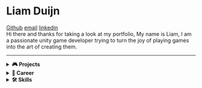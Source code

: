# Liam Duijn  
 [Github](https://github.com/LiamDCreator) [email](liamduijn@gmail.com) [linkedin](https://www.linkedin.com/in/liam-duijn-a03692296/)   
Hi there and thanks for taking a look at my portfolio, My name is Liam, I am a passionate unity game developer trying to turn the joy of playing games into the art of creating them.

---

<details>
  <summary><strong>🎮 Projects</strong></summary>

   <h2> A Cookie's Quest                  <a href="https://play.google.com/store/apps/details?id=com.liamDCreator" target="_blank">   
  <img src="https://play.google.com/intl/en_us/badges/static/images/badges/en_badge_web_generic.png" alt="Get it on Google Play" width="200">   
</a>       </h2>  
    
– A Cookie's Quest is an endless 2D arcade game developed in Unity and published on the Play Store. I designed and built this game as a way to complete a fully realized small-scale project, allowing me to become familiar with every stage of the game development process — from concept to release. I knew I would inevitably work on larger games in the future, so this project was a valuable way to prepare for that growth. Publishing the game on the Play Store was not only a way to share my creation with others, but also a meaningful test to see if my work met the standards required for public release, while gaining insight into the publishing side of game development.  
  
*Technologies:* Unity, C#, GitHub, milanote, aseprite, ableton 12  

Solo project — built from concept to release. Only assets used are background and sound effects; everything else is 100% made by me.
    
 
 
   <h2>Slippery Slime</h2> 
— Slippery slime is an endless 2D arcade game and my current project. It builds upon the foundations of A Cookie's Quest, but on a larger scale and with increased complexity. In this game, you play as a slime caught in the middle of a war between humans and monsters. Both factions actively engage each other on the battlefield, and the player must survive by navigating through the chaos — dodging, weaving, and using the environment to stay alive.

The game focuses on two core elements: the player’s unique movement and the dynamic combat between factions. By observing enemy patterns and the flow of battle, players can identify safe zones and opportunities to maneuver. This encourages strategic thinking and quick reflexes, making each run unpredictable and engaging.

Technologies: Unity, C#, GitHub, Milanote aseprite  

Still in development 
   
</details>

<details>
  <summary><strong>💼 Career</strong></summary>

 <h2> Hogeschool van Amsterdam  </h2>
<h3> Game Development Studies </h3> 
*Sept 2022 – Jan 2024 (1.5 years, no degree earned)*  

During my time at HvA, I studied the fundamentals of game development, including programming, design, and project workflows.  
My most valuable experiences came from collaborating in team-based projects, where I learned how to communicate effectively, divide responsibilities, and contribute to larger creative goals.  

 
<h2>🎮 My Game Development Journey</h2>

<p>My interest in game development began when I was 18, after I realized that games weren’t just meant to be played — they could be created. Playing games and learning about them has always been the most fun and inspiring thing for me, so I was surprised it took me that long to realize I could start making them myself.</p>

<p>I immediately started experimenting and enrolled in the Hogeschool van Amsterdam to study game development. While I did learn the basics, I had little time for personal projects, and after 1.5 years I realized the academic route wasn’t the right fit for me. I made the decision to leave and fully focus on learning game development on my own.</p>

<p>Along the way, I ran into common beginner pitfalls — getting stuck in tutorial hell, or trying to build games that were way too large for my skill level. Even though these struggles slowed me down at times, they taught me valuable lessons about what it actually takes to complete a game. Most importantly, they showed me how passionate I am about game development — because even after failing over and over, I still wanted to keep going.</p>

<p>To break the cycle and improve my approach, I decided to create a complete game with the smallest possible scope. That became <em>A Cookie’s Quest</em>, a simple but finished project that helped me understand the full development pipeline from start to finish. I'm currently working on <em>Slippery Slime</em>, a more ambitious project with a higher level of complexity, and I’m excited to keep building from here.</p>



</details>

<details>
  <summary><strong>🛠 Skills</strong></summary>

  - Unity (2D)
  - C#
  - Git & GitHub (branching, team workflow)
  - Pixel Art
  - Game Design
  - Sound design
  - Visual studio code
  - UI/UX
  - publishing
  - closed testing
    

</details>
